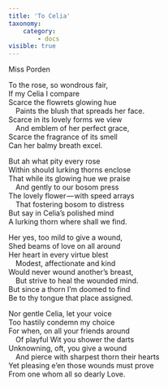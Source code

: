 ```yaml
---
title: 'To Celia'
taxonomy:
    category:
        - docs
visible: true
---
```


<div class="author">Miss Porden</div>  

To the rose, so wondrous fair,  
If my Celia I compare  
Scarce the flowrets glowing hue  
&emsp;Paints the blush that spreads her face.  
Scarce in its lovely forms we view  
&emsp;And emblem of her perfect grace,  
Scarce the fragrance of its smell  
Can her balmy breath excel.  
 
But ah what pity every rose  
Within should lurking thorns enclose  
That while its glowing hue we praise  
&emsp;And gently to our bosom press  
The lovely flower — with speed arrays  
&emsp;That fostering bosom to distress  
But say in Celia’s polished mind  
A lurking thorn where shall we find.  

Her yes, too mild to give a wound,  
Shed beams of love on all around  
Her heart in every virtue blest  
&emsp;Modest, affectionate and kind  
Would never wound another’s breast,  
&emsp;But strive to heal the wounded mind.  
But since a thorn I’m doomed to find  
Be to thy tongue that place assigned.  
 
Nor gentle Celia, let your voice  
Too hastily condemn my choice  
For when, on all your friends around  
&emsp;Of playful Wit you shower the darts  
Unknowning, oft, you give a wound  
&emsp;And pierce with sharpest thorn their hearts  
Yet pleasing e’en those wounds must prove  
From one whom all so dearly Love.  